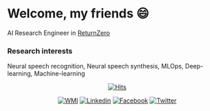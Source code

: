 <!--
<img src="https://capsule-render.vercel.app/api?type=Waving&color=34619C&height=200&section=header&text=Sangchun%20Ha&fontColor=000000&fontSize=60" />
-->
<!--
[![Facebook Badge](https://img.shields.io/badge/facebook-1877f2?style=flat-square&logo=facebook&logoColor=white&link=https://www.facebook.com/zzsza)](https://www.facebook.com/profile.php?id=100005129311669) 
[![Gmail Badge](https://img.shields.io/badge/Gmail-d14836?style=flat-square&logo=Gmail&logoColor=white&link=mailto:seomk9896@gmail.com)](mailto:seomk9896@gmail.com)
[![Linkedin Badge](https://img.shields.io/badge/-LinkedIn-blue?style=flat-square&logo=Linkedin&logoColor=white&link=https://www.linkedin.com/in/seong-yun-byeon-8183a8113/)](https://www.linkedin.com/in/sangchun-ha-346b3b202/)   
-->
      
<!-- ### <div align="center">**Sangchun Ha**</div> -->
<!--#### <div align="center">To be Machine Learning Engineer</div> --> 
      
                                         
                                       
       
# Welcome, my friends :smile:       

AI Research Engineer in [ReturnZero](https://www.rtzr.ai/)  

### Research interests
Neural speech recognition, Neural speech synthesis, MLOps, Deep-learning, Machine-learning

<!--
My name is **Sangchun Ha**, and I am currently working at 
I'm studying speech recognition technology.  
 
You can check more details about me [Here!](https://github.com/upskyy/upskyy/blob/main/CV.pdf)    
If you are interested in me, please don’t hesitate to contact me at seomk9896@gmail.com

 -->
  

<div align="center">

[![Hits](https://hits.seeyoufarm.com/api/count/incr/badge.svg?url=https://github.com/hasangchun)](https://hits.seeyoufarm.com)
    
[![WMI](https://img.shields.io/badge/whoami-black?logo=Webflow&logoColor=white)](https://github.com/upskyy/upskyy/blob/main/CV.pdf) [![Linkedin](https://img.shields.io/badge/linkedin-black?logo=Linkedin&logoColor=white&link=https://www.linkedin.com/in/sangchunha/)](https://www.linkedin.com/in/sangchunha/) [![Facebook](https://img.shields.io/badge/facebook-black?logo=facebook&logoColor=white&link=https://www.facebook.com/people/%ED%95%98%EC%83%81%EC%B2%9C/100005129311669/)](https://www.facebook.com/profile.php?id=100005129311669) [![Twitter](https://img.shields.io/badge/twitter-black?logo=twitter&logoColor=white&link=https://twitter.com/SangchunHa)](https://twitter.com/SangchunHa)

</div>

<!--
<p align="center">
  <a href="https://sites.google.com/view/upskyy" target="_blank"><img src="./images/web.png" width=35 height=35 alt="web"></a>
  <a href="https://github.com/upskyy" target="_blank"><img src="./images/GitHub.png" width=35 height=35 alt="GitHub Blog"></a>
  <a href="https://www.linkedin.com/in/sangchunha" target="_blank"><img src="./images/LinkedIn.png" width=35 height=35 alt="LinkedIn"></a>
  <a href="mailto:seomk9896@gmail.com" target="_blank"><img src="./images/Gmail.png" width=35 height=35 alt="Mail"></a>
  <a href="https://www.facebook.com/profile.php?id=100005129311669" target="_blank"><img src="./images/facebook.png" width=35 height=35 alt="facebook"></a>
  <a href="https://www.instagram.com/hasc_97/" target="_blank"><img src="./images/Instagram.png" width=35 height=35 alt="Instagram"></a>
<!--   <a href="https://scholar.google.com/citations?user=i0tQk6cAAAAJ&hl=ko&oi=sra" target="_blank"><img src="https://cdn.icon-icons.com/icons2/2108/PNG/128/google_scholar_icon_130918.png" width=35 height=35 alt="Google Scholar"></a> -->
</p>
<!--!-->
<!-- ![Header image](https://media.giphy.com/media/SWoSkN6DxTszqIKEqv/giphy.gif)     -->

<div align="center">

<!-- !
[Anurag's github stats](https://github-readme-stats.vercel.app/api?username=hasangchun&theme=default&show_icons=true)  

[![Instagram](https://img.shields.io/badge/instagram-black?logo=instagram&logoColor=white&link=https://www.instagram.com/upskyyee/)](https://www.instagram.com/upskyyee/)
 -->
</div>  
<!--!-->
 
